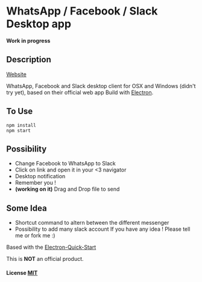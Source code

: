 # WhatsApp / Facebook / Slack Desktop app

**Work in progress**

## Description

[Website](http://ale-batt.github.io/multi_messenger)

WhatsApp, Facebook and Slack desktop client for OSX and Windows (didn't try yet), based on their official web app Build with [Electron](http://electron.atom.io/).  


## To Use

```
npm install
npm start
```
## Possibility

- Change Facebook to WhatsApp to Slack
- Click on link and open it in your <3 navigator
- Desktop notification
- Remember you !
- **(working on it)** Drag and Drop file to send

## Some Idea
- Shortcut command to altern between the different messenger
- Possibility to add many slack account
If you have any idea ! Please tell me or fork me :)

Based with the [Electron-Quick-Start](https://github.com/atom/electron-quick-start)

This is **NOT** an official product.

#### License [MIT](LICENSE.md)

